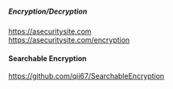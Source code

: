 ##### Encryption/Decryption
https://asecuritysite.com  
https://asecuritysite.com/encryption  


#### Searchable Encryption
https://github.com/qii67/SearchableEncryption   
